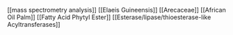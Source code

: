 [[mass spectrometry analysis]]
[[Elaeis Guineensis]]
[[Arecaceae]]
[[African Oil Palm]]
[[Fatty Acid Phytyl Ester]]
[[Esterase/lipase/thioesterase-like Acyltransferases]]

